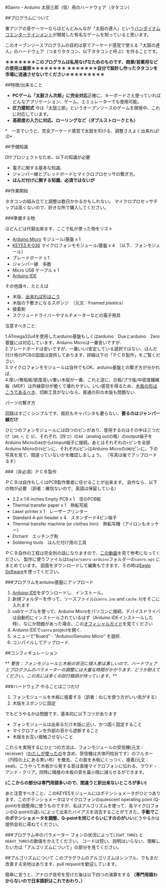 #Sanro - Arduino
太鼓三郎（仮）用のハードウェア（タタコン）

##プログラムについて

東アジアの音ゲーマーならほどんどみんなが「太鼓の達人」という[バンダイナムコエンターテインメント](http://bandainamcoent.co.jp/)が開発した有名なゲームを知っていると思います。

このオープンソースプログラムの目的は家でアーケード感覚で使える「太鼓の達人」のハードウェア（つまりタタコン、以下タタコンと呼ぶ）を作ることです。

**＊＊＊＊＊＊＊このプログラムは私用なげなためのものです、商業/営業用などの使用は厳禁＊＊＊＊＊＊＊＊**
**＊＊＊＊＊＊＊自分で設計し作ったタタコンを市場に流通させないでください＊＊＊＊＊＊＊＊＊**

##特徴/出来ること

* **PCゲーム「太鼓さん次郎」に完全対応**正確に、キーボードさえ使っていればどんなアプリケーション、ゲーム、エミュレーターでも使用可能。
* **圧力感知式** 今は「太鼓三郎」というオープンソースのゲームを開発中、これに対応しています。
* **高密度の入力に対応、ローリングなど（ダブルストロークとも）**

*　一言でいうと、完全アーケード感覚で太鼓を叩ける、調整さえよく出来れば! :D*

##予備知識

DIYプロジェクトなため、以下の知識が必要
* 電子に関する基本な知識、
* ジャンパー線とブレッドボードとマイクロプロセッサの繋ぎ方。
* **はんだ付けに関する知識、必須ではないが**

##作業開始

タタコンの組み立てと調整は数日かかるかもしれない。
マイクロプロセッサチップは高くないので、好きな所で購入してください。

###準備する物

ほどんどは代替出来ます、ここで私が使った物をリスト

* [Arduino Micro](http://i.imgur.com/lXqnpJ9.jpg) モジュール/基盤 x 1
* [KEYES K-036](http://i.imgur.com/gUWnUCc.png) マイクロフォンモモジュール/基盤 x 4　（以下、フォンモジュール）
* ブレードボード x 1
* ジャンパー線　多数
* Micro USB ケーブル x 1
* [Arduino IDE](https://www.arduino.cc/en/Main/Software)

その他諸々、たとえば

* 木版、[出来れば形はこう](http://i.imgur.com/va20eVn.jpg)
* 木版の下敷きになるスポンジ　（元文：Foamed plastics）
* 接着剤
* スクリュードライバーやマルチメーターなどの電子用具

注意すべきこと:

1.ATmega32u4を使用したarduino基盤もしくはarduino　Dueとarduino　Zero基盤には対応しています、Arduino Microは一番安いですが.  
2.ブレードボードは安いですが、一番いい/安定している選択ではない、はんだ付け用のPCBの図面は提供してあります、詳細は下の「ＰＣＢ製作」をご覧ください.   
3.マイクロフォンモモジュールは自作でもOK、arduino基盤との繋ぎ方が分かれば.  
4.厚い/無垢板/密度高い/重い木版が一番、これと逆に、合板/プラ版/中密度繊維板（MDF）は外縁部分が脆くて壊れやすい。いい感覚を得るため、[木版の形はこうであるべき](http://i.imgur.com/va20eVn.jpg)、切断工具がないなら、普通の形の木版も問題ない.  

パーツの繋ぎ方

回路はすごくシンプルです、抵抗もキャパシタも要らない、**要るのはジャンパー線だけ**  

ひとつのフォンモジュールには四つのピンがあり、使用するのはその中ほ三つだけ（`A0`, `+`, と `G`）、それぞれ（四つ）の`A0`（analog outの略）のoutput端子をArduino Microの`A0`から`A3`input端子に接続。あとはそれぞれの`+`ピンを全部Arduino Microの`5V`ピンに、それぞれ`G`ピンはArduino Microの`GND`ピンに。下の写真を見て、間違っていないかを確認しましょう。
（写真は後でアップロードるす）  

###（非必須）ＰＣＢ製作

ＰＣＢは自作もしくはPCB製作業者に任せることが出来ます。  自作なら、以下の物が必要  （訳者：確信ないので、英語は保留している）
* 2.2 x 1.6 inches Empty PCB x 1　空のPCB板
* Thermal transfer paper x 1　熱転写紙
* Laser printer x 1　レーザープリンター
* Standard 4-pin header x 4　スタンダード4ピン端子
* Thermal transfer machine (or clothes iron)　熱転写機（アイロンもオッケー）
* Etchant　エッチング剤
* Soldering tools　はんだ付け用の工具

ＰＣＢ自作の工程は完全別の話になりますので、[この動画](https://www.youtube.com/watch?v=mv7Y0A9YeUc)を見て参考になってください。
製作に使うファイルは`Eagle/sanro-arduino`フォルダーの`sanro.eps` にまとめています。
図面をダウンロードして編集もできます、その時は[Eagle Software](http://www.cadsoftusa.com/download-eagle/)を使ってください。

###プログラムをarduino基盤にアップロード

1. [Arduino IDE](https://www.arduino.cc/en/Main/Software)をダウンロードし、インストール。  
2. 新規フォルダーを作って、ソースファイル(`sanro.ino` and `cache.h`)をそこに入れます  
3. usbケーブルを使って、Arduino Microをパソコンに接続、デバイスドライバは自動的にインストールされているはず（Arduino IDEインストールした時）、なにか問題があった場合、この[オフィシャルガイド](https://www.arduino.cc/en/Guide/ArduinoLeonardoMicro#toc8)を見てください  
4. Arduino IDEで`sanro` projectを開く.  
5. メニューで"Board" - "Arduino/Genuino Micro" を選択.  
6. コンパイルしてアップロード.  

##コンフィギュレーション

** *警告：フォンモジュールと木板の状況に個人差は激しいので、ハードウェアとプログラムのパラメーターの調整には大量な時間がかかります、どうか耐えてください、この先には多くの試行錯誤が待っています。***

###ハードウェア
やることは二つだけ　　
1. フォンモジュールを木板に接着する（訳者：ねじを使う方がいい気がする）　　
2. 木版をスポンジに固定　　

でもどうやるかは問題です、基本的に以下コツがあります  
* フォンモジュールは出来るだけ木版に近い、かつ固く固定すること  
* マイクロフォンを外部の音から遮断すること  
* 木版をお互い接触させないこと  

これらを実現するにひとつの方法は、フォンモジュールの受信機(元文：receiver)（[わたしが使ったの](http://i.imgur.com/gUWnUCc.png)を含め、受信機は大体円柱状です）のフルター（円柱の上にある黒い布）を撤去、この面を木板にくっつく、接着(元文：seal)。こうやって木板から発する音は直接マイクロフォンに伝わる、ラウド・アンド・クリア。同時に隣接の木板の音を最小限に減らせるができます。

**( ここからの部分は専門用語多いので、間違うと訳出来ないところが多い)**

あと注意すべきこと、このKEYESモジュールにはポテンショメータがひとつあります、このポテンショメータはマイクロフォンのquiescent operating point (Q-point)を調整用に使うものですが、私はアルゴリズムを使って、各マイクロフォンのQ-pointの違いによって出来たバイアスを消去することができた。**手動でこのポテンショメータを調整、Q-pointを同じぐらいにすののがいい**どうやるかは提供会社に尋ねてください。

###プログラム中のパラメーター
フォンの状況によって`LIGHT_THRES` と`HEAVY_THRES`の数値をかえてください。
コードは短い、説明はいらない、理解したい方は「アルゴリズムについて」の部分を見てください。

##アルゴリズムについて
このプラグラムのアルゴリズムはシンプル、でもまだ改善する余地はあります、pull requestを歓迎しています。

簡単に言うと、アナログ信号を受けた後は以下四つの演算をする
**（専門用語わからないので日本語訳はこれでおわり、）**




















